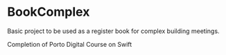 # BookComplex

Basic project to be used as a register book for complex building meetings.

Completion of Porto Digital Course on Swift
